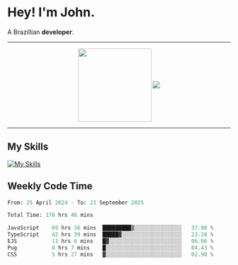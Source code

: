 # Hey! I'm John.

A Brazillian **developer**.

---

<p align="center">
  <img align="center" src="https://github-readme-stats.vercel.app/api?username=joaoiacillo&show_icons=true&locale=en" height="165" />
  <img align="center" src="https://github-readme-stats.vercel.app/api/top-langs/?username=anuraghazra&layout=compact" />
</p>

---

## My Skills

[![My Skills](https://skillicons.dev/icons?i=js,html,css,bootstrap,py,mysql,bash,linux,git,github,vscode,gamemakerstudio)](https://skillicons.dev)

## Weekly Code Time

<!--START_SECTION:waka-->

```python
From: 25 April 2024 - To: 23 September 2025

Total Time: 178 hrs 46 mins

JavaScript    69 hrs 36 mins  █████████▒░░░░░░░░░░░░░░░   37.98 %
TypeScript    42 hrs 39 mins  █████▓░░░░░░░░░░░░░░░░░░░   23.28 %
EJS           11 hrs 6 mins   █▓░░░░░░░░░░░░░░░░░░░░░░░   06.06 %
Pug           8 hrs 7 mins    █░░░░░░░░░░░░░░░░░░░░░░░░   04.43 %
CSS           5 hrs 27 mins   ▓░░░░░░░░░░░░░░░░░░░░░░░░   02.98 %
```

<!--END_SECTION:waka-->
